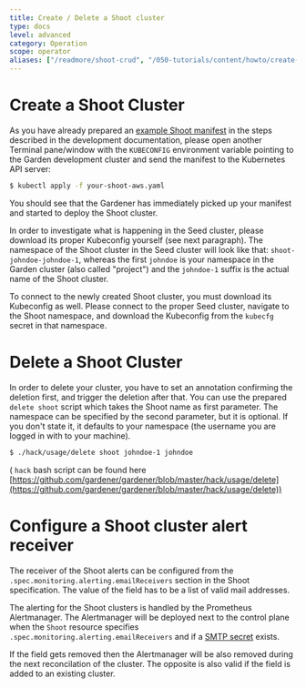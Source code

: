 ```yaml
---
title: Create / Delete a Shoot cluster
type: docs
level: advanced
category: Operation
scope: operator
aliases: ["/readmore/shoot-crud", "/050-tutorials/content/howto/create-delete-shoot"]
---
```


# Create a Shoot Cluster

As you have already prepared an [example Shoot manifest](https://github.com/gardener/gardener/blob/master/example/90-shoot.yaml) in the steps described in the development documentation, please 
open another Terminal pane/window with the `KUBECONFIG` environment variable pointing to the Garden development cluster and send the manifest to the Kubernetes API server:

```bash
$ kubectl apply -f your-shoot-aws.yaml
```

You should see that the Gardener has immediately picked up your manifest and started to deploy the Shoot cluster.

In order to investigate what is happening in the Seed cluster, please download its proper Kubeconfig yourself (see next paragraph). The namespace of the Shoot cluster in the Seed cluster will look like that: `shoot-johndoe-johndoe-1`, whereas the first `johndoe` is your namespace in the Garden cluster (also called "project") and the `johndoe-1` suffix is the actual name of the Shoot cluster.

To connect to the newly created Shoot cluster, you must download its Kubeconfig as well. Please connect to the proper Seed cluster, navigate to the Shoot namespace, and download the Kubeconfig from the `kubecfg` secret in that namespace.

# Delete a Shoot Cluster

In order to delete your cluster, you have to set an annotation confirming the deletion first, and trigger the deletion after that. You can use the prepared `delete shoot` script which takes the Shoot name as first parameter. The namespace can be specified by the second parameter, but it is optional. If you don't state it, it defaults to your namespace (the username you are logged in with to your machine).

```bash
$ ./hack/usage/delete shoot johndoe-1 johndoe
```
( `hack` bash script can be found here [https://github.com/gardener/gardener/blob/master/hack/usage/delete](https://github.com/gardener/gardener/blob/master/hack/usage/delete))

# Configure a Shoot cluster alert receiver

The receiver of the Shoot alerts can be configured from the `.spec.monitoring.alerting.emailReceivers` section in the Shoot specification. The value of the field has to be a list of valid mail addresses.

The alerting for the Shoot clusters is handled by the Prometheus Alertmanager. The Alertmanager will be deployed next to the control plane when the `Shoot` resource specifies `.spec.monitoring.alerting.emailReceivers` and if a [SMTP secret](https://github.com/gardener/gardener/blob/master/example/10-secret-alerting.yaml) exists.

If the field gets removed then the Alertmanager will be also removed during the next reconcilation of the cluster. The opposite is also valid if the field is added to an existing cluster.
